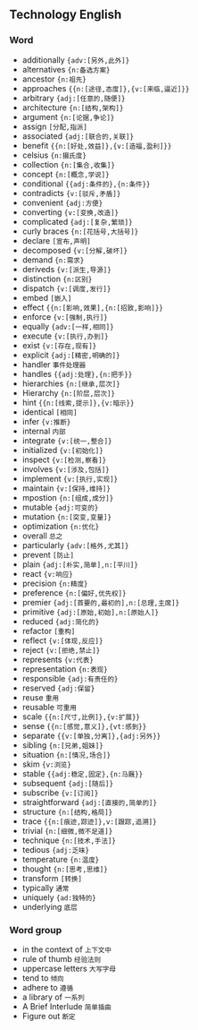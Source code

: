 ## Technology English
 
### Word 
* additionally `{adv:[另外,此外]}`
* alternatives `{n:备选方案}`
* ancestor `{n:祖先}`
* approaches `{{n:[途径,态度]},{v:[来临,逼近]}}`
* arbitrary `{adj:[任意的,随便]}`
* architecture `{n:[结构,架构]}`
* argument `{n:[论据,争论]}`
* assign `[分配,指派]` 
* associated `{adj:[联合的,关联]}`
* benefit `{{n:[好处,效益]},{v:[造福,盈利]}}`
* celsius `{n:摄氏度}`
* collection `{n:[集合,收集]}`
* concept `{n:[概念,学说]}`
* conditional `{{adj:条件的},{n:条件}}`
* contradicts `{v:[驳斥,矛盾]}`
* convenient `{adj:方便}`
* converting `{v:[变换,改造]}`
* complicated `{adj:[复杂,繁琐]}`
* curly braces `{n:[花括号,大括号]}`
* declare `[宣布,声明]`
* decomposed `{v:[分解,破坏]}`
* demand `{n:需求}`
* deriveds `{v:[派生,导源]}`
* distinction `{n:区别}`
* dispatch `{v:[调度,发行]}`
* embed `[嵌入]`
* effect `{{n:[影响,效果],{n:[招致,影响]}}`
* enforce `{v:[强制,执行]}`
* equally `{adv:[一样,相同]}`
* execute `{v:[执行,办到]}`
* exist `{v:[存在,现有]}`
* explicit `{adj:[精密,明确的]}`
* handler `事件处理器`
* handles `{{adj:处理},{n:把手}}`
* hierarchies `{n:[继承,层次]}`
* Hierarchy `{n:[阶层,层次]}`
* hint `{{n:[线索,提示]},{v:暗示}}`
* identical `[相同]`
* infer `{v:推断}`
* internal `内部`
* integrate `{v:[统一,整合]}`
* initialized `{v:[初始化]}`
* inspect `{v:[检测,察看]}`
* involves `{v:[涉及,包括]}`
* implement `{v:[执行,实现]}`
* maintain `{v:[保持,维持]}`
* mpostion `{n:[组成,成分]}`
* mutable `{adj:可变的}`
* mutation `{n:[突变,变量]}`
* optimization `{n:优化}`
* overall `总之`
* particularly `{adv:[格外,尤其]}`
* prevent `[防止]`
* plain `{adj:[朴实,简单],n:[平川]}`
* react `{v:响应}`
* precision `{n:精度}`
* preference `{n:[偏好,优先权]}`
* premier `{adj:[首要的,最初的],n:[总理,主席]}`
* primitive `{adj:[原始,初始],n:[原始人]}`
* reduced `{adj:简化的}`
* refactor `[重构]`
* reflect `{v:[体现,反应]}`
* reject `{v:[拒绝,禁止]}`
* represents `{v:代表}`
* representation `{n:表现}`
* responsible `{adj:有责任的}`
* reserved `{adj:保留}`
* reuse `重用`
* reusable `可重用`
* scale `{{n:[尺寸,比例]},{v:扩展}}`
* sense `{{n:[感觉,意义]},{vt:感到}}`
* separate `{{v:[单独,分离]},{adj:另外}}`
* sibling `{n:[兄弟,姐妹]}`
* situation `{n:[情况,场合]}`
* skim `{v:浏览}`
* stable `{{adj:稳定,固定},{n:马厩}}`
* subsequent `{adj:[随后]}`
* subscribe `{v:[订阅]}`
* straightforward `{adj:[直接的,简单的]}`
* structure `{n:[结构,格局]}`
* trace `{{n:[痕迹,踪迹]},v:[跟踪,追溯]}`
* trivial `{n:[细微,微不足道]}`
* technique `{n:[技术,手法]}`
* tedious `{adj:乏味}`
* temperature `{n:温度}`
* thought `{n:[思考,思维]}`
* transform `[转换]` 
* typically `通常`
* uniquely `{ad:独特的}`
* underlying `底层`


### Word group
* in the context of `上下文中`
* rule of thumb `经验法则`  
* uppercase letters `大写字母`
* tend to `倾向`
* adhere to `遵循`
* a library of `一系列`
* A Brief Interlude `简单插曲`
* Figure out `断定`
